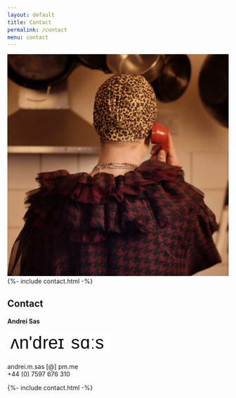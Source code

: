 ```yaml
---
layout: default
title: Contact
permalink: /contact
menu: contact
---
```


<article>
<div class="wrapper">
<div class="about-page">
  <div class="left">
  <a><img src="/assets/img/contact.png"></a>
  </div>
  <div class="hide-lg">
  {%- include contact.html -%}
  </div>


  <div class="text-center">
    <div class="hide-sm">
    <h1>Contact</h1>
    </div>
  <h4>Andrei Sas</h4>
  <p>
  <img class="phonetic" src="/assets/img/phonetic.png" />
  <br/>
  &nbsp;<br/>
  andrei.m.sas [@] pm.me<br/>
  +44 (0) 7597 676 310<br/></p>
  <div class="hide-sm">
  {%- include contact.html -%}
  </div>
  </div>
</div>
</div>
</article>
